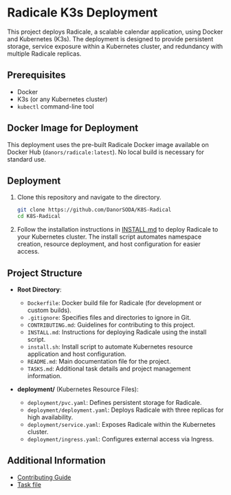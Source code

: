 # Radicale K3s Deployment

This project deploys Radicale, a scalable calendar application, using Docker and Kubernetes (K3s). The deployment is designed to provide persistent storage, service exposure within a Kubernetes cluster, and redundancy with multiple Radicale replicas.

## Prerequisites

- Docker
- K3s (or any Kubernetes cluster)
- `kubectl` command-line tool

## Docker Image for Deployment

This deployment uses the pre-built Radicale Docker image available on Docker Hub (`danors/radicale:latest`). No local build is necessary for standard use.

## Deployment

1. Clone this repository and navigate to the directory.

   ```bash
   git clone https://github.com/DanorSODA/K8S-Radical
   cd K8S-Radical
   ```

2. Follow the installation instructions in [INSTALL.md](INSTALL.md) to deploy Radicale to your Kubernetes cluster. The install script automates namespace creation, resource deployment, and host configuration for easier access.

## Project Structure

- **Root Directory**:

  - `Dockerfile`: Docker build file for Radicale (for development or custom builds).
  - `.gitignore`: Specifies files and directories to ignore in Git.
  - `CONTRIBUTING.md`: Guidelines for contributing to this project.
  - `INSTALL.md`: Instructions for deploying Radicale using the install script.
  - `install.sh`: Install script to automate Kubernetes resource application and host configuration.
  - `README.md`: Main documentation file for the project.
  - `TASKS.md`: Additional task details and project management information.

- **deployment/** (Kubernetes Resource Files):
  - `deployment/pvc.yaml`: Defines persistent storage for Radicale.
  - `deployment/deployment.yaml`: Deploys Radicale with three replicas for high availability.
  - `deployment/service.yaml`: Exposes Radicale within the Kubernetes cluster.
  - `deployment/ingress.yaml`: Configures external access via Ingress.

## Additional Information

- [Contributing Guide](CONTRIBUTING.md)
- [Task file](TASKS.md)
